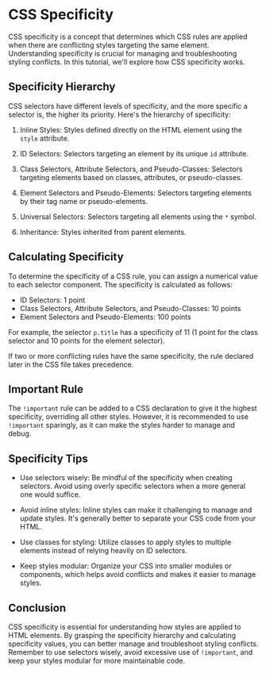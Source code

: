 
# CSS Specificity

CSS specificity is a concept that determines which CSS rules are applied when there are conflicting styles targeting the same element. Understanding specificity is crucial for managing and troubleshooting styling conflicts. In this tutorial, we'll explore how CSS specificity works.

## Specificity Hierarchy

CSS selectors have different levels of specificity, and the more specific a selector is, the higher its priority. Here's the hierarchy of specificity:

1. Inline Styles: Styles defined directly on the HTML element using the `style` attribute.

2. ID Selectors: Selectors targeting an element by its unique `id` attribute.

3. Class Selectors, Attribute Selectors, and Pseudo-Classes: Selectors targeting elements based on classes, attributes, or pseudo-classes.

4. Element Selectors and Pseudo-Elements: Selectors targeting elements by their tag name or pseudo-elements.

5. Universal Selectors: Selectors targeting all elements using the `*` symbol.

6. Inheritance: Styles inherited from parent elements.

## Calculating Specificity

To determine the specificity of a CSS rule, you can assign a numerical value to each selector component. The specificity is calculated as follows:

- ID Selectors: 1 point
- Class Selectors, Attribute Selectors, and Pseudo-Classes: 10 points
- Element Selectors and Pseudo-Elements: 100 points

For example, the selector `p.title` has a specificity of 11 (1 point for the class selector and 10 points for the element selector).

If two or more conflicting rules have the same specificity, the rule declared later in the CSS file takes precedence.

## Important Rule

The `!important` rule can be added to a CSS declaration to give it the highest specificity, overriding all other styles. However, it is recommended to use `!important` sparingly, as it can make the styles harder to manage and debug.

## Specificity Tips

- Use selectors wisely: Be mindful of the specificity when creating selectors. Avoid using overly specific selectors when a more general one would suffice.

- Avoid inline styles: Inline styles can make it challenging to manage and update styles. It's generally better to separate your CSS code from your HTML.

- Use classes for styling: Utilize classes to apply styles to multiple elements instead of relying heavily on ID selectors.

- Keep styles modular: Organize your CSS into smaller modules or components, which helps avoid conflicts and makes it easier to manage styles.

## Conclusion

CSS specificity is essential for understanding how styles are applied to HTML elements. By grasping the specificity hierarchy and calculating specificity values, you can better manage and troubleshoot styling conflicts. Remember to use selectors wisely, avoid excessive use of `!important`, and keep your styles modular for more maintainable code.
